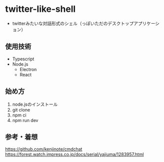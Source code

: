 # twitter-like-shell

- twitterみたいな対話形式のシェル（っぽいただのデスクトップアプリケーション）

## 使用技術

- Typescript
- Node.js
  - Electron
  - React

## 始め方

1. node.jsのインストール
2. git clone
3. npm ci
4. npm run dev

## 参考・着想

https://github.com/kenjinote/cmdchat
https://forest.watch.impress.co.jp/docs/serial/yajiuma/1283957.html